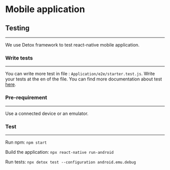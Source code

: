 # Mobile application


## Testing
___
We use Detox framework to test react-native mobile application.

### Write tests
___
You can write more test in file : `Application/e2e/starter.test.js`. Write your tests at the en of the file. You can find more documentation about test [here](https://wix.github.io/Detox/docs/introduction/getting-started/).

### Pre-requirement
___
Use a connected device or an emulator.

### Test
___
Run npm: `npm start`

Build the application: `npx react-native run-android`

Run tests: `npx detox test --configuration android.emu.debug`
